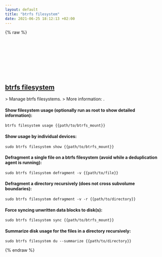 ```yaml
---
layout: default
title: "btrfs filesystem"
date: 2021-06-25 18:12:13 +02:00
---
```

{% raw %}
<h2 id="btrfs-filesystem">
  <a href="/en/linux/btrfs-filesystem.html">btrfs filesystem</a> <a href="#btrfs-filesystem"><svg class="icon">
    <use href="/assets/images/unicode_sprite.svg#link" />
  </svg></a>
</h2>
> Manage btrfs filesystems.
> More information: <https://btrfs.wiki.kernel.org/index.php/Manpage/btrfs-filesystem>.

#### Show filesystem usage (optionally run as root to show detailed information):
```shell
btrfs filesystem usage {{path/to/btrfs_mount}}
```
#### Show usage by individual devices:
```shell
sudo btrfs filesystem show {{path/to/btrfs_mount}}
```
#### Defragment a single file on a btrfs filesystem (avoid while a deduplication agent is running):
```shell
sudo btrfs filesystem defragment -v {{path/to/file}}
```
#### Defragment a directory recursively (does not cross subvolume boundaries):
```shell
sudo btrfs filesystem defragment -v -r {{path/to/directory}}
```
#### Force syncing unwritten data blocks to disk(s):
```shell
sudo btrfs filesystem sync {{path/to/btrfs_mount}}
```
#### Summarize disk usage for the files in a directory recursively:
```shell
sudo btrfs filesystem du --summarize {{path/to/directory}}
```
{% endraw %}